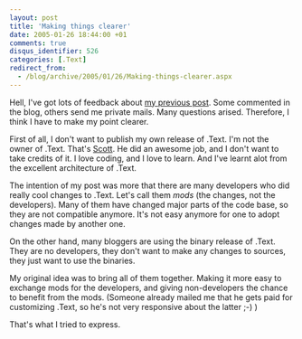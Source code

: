 ```yaml
---
layout: post
title: 'Making things clearer'
date: 2005-01-26 18:44:00 +01
comments: true
disqus_identifier: 526
categories: [.Text]
redirect_from:
  - /blog/archive/2005/01/26/Making-things-clearer.aspx
---
```


Hell, I've got lots of feedback about [my previous post](/archive/2005/01/26/bringing-text-v-96-further/). Some commented in the blog, others send me private mails. Many questions arised. Therefore, I think I have to make my point clearer.

First of all, I don't want to publish my own release of .Text. I'm not the owner of .Text. That's [Scott](http://scottwater.com/). He did an awesome job, and I don't want to take credits of it. I love coding, and I love to learn. And I've learnt alot from the excellent architecture of .Text.

The intention of my post was more that there are many developers who did really cool changes to .Text. Let's call them *mods* (the changes, not the developers). Many of them have changed major parts of the code base, so they are not compatible anymore. It's not easy anymore for one to adopt changes made by another one.

On the other hand, many bloggers are using the binary release of .Text. They are no developers, they don't want to make any changes to sources, they just want to use the binaries.

My original idea was to bring all of them together. Making it more easy to exchange mods for the developers, and giving non-developers the chance to benefit from the mods. (Someone already mailed me that he gets paid for customizing .Text, so he's not very responsive about the latter ;-) )

That's what I tried to express.

